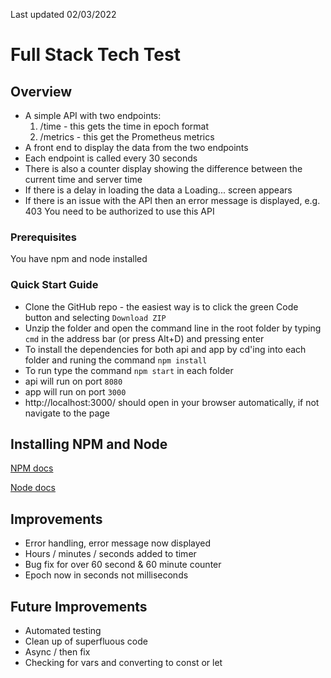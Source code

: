 Last updated 02/03/2022

# Full Stack Tech Test

## Overview

- A simple API with two endpoints:
  1. /time - this gets the time in epoch format
  2. /metrics - this get the Prometheus metrics
- A front end to display the data from the two endpoints
- Each endpoint is called every 30 seconds
- There is also a counter display showing the difference between the current time and server time
- If there is a delay in loading the data a Loading... screen appears
- If there is an issue with the API then an error message is displayed, e.g. 403 You need to be authorized to use this API

### Prerequisites

You have npm and node installed

### Quick Start Guide

- Clone the GitHub repo - the easiest way is to click the green Code button and selecting `Download ZIP`
- Unzip the folder and open the command line in the root folder by typing `cmd` in the address bar (or press Alt+D) and pressing enter
- To install the dependencies for both api and app by cd'ing into each folder and runing the command `npm install`
- To run type the command `npm start` in each folder
- api will run on port `8080`
- app will run on port `3000`
- http://localhost:3000/ should open in your browser automatically, if not navigate to the page

## Installing NPM and Node

[NPM docs](https://docs.npmjs.com/downloading-and-installing-node-js-and-npm)

[Node docs](https://nodejs.org/en/#home-downloadhead)

## Improvements

- Error handling, error message now displayed
- Hours / minutes / seconds added to timer
- Bug fix for over 60 second & 60 minute counter
- Epoch now in seconds not milliseconds

## Future Improvements

- Automated testing
- Clean up of superfluous code
- Async / then fix
- Checking for vars and converting to const or let
